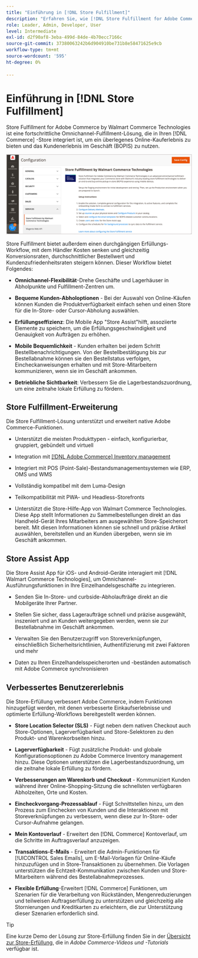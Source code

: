 ```yaml
---
title: "Einführung in [!DNL Store Fulfillment]"
description: "Erfahren Sie, wie [!DNL Store Fulfillment for Adobe Commerce by Walmart Commerce Technologies] Online-Käufe unterstützt, im Geschäft abholen (BOPIS) für Kunden. Verwenden Sie die Store-Hilfe für mobile Apps, um die BOPIS-Erfüllung und Auftragsverarbeitung für Store-Mitarbeiter und Commerce-Kunden zu optimieren."
role: Leader, Admin, Developer, User
level: Intermediate
exl-id: d2f90af8-3eba-499d-84de-4b70ecc7166c
source-git-commit: 37380063242b6d904910be731b8e58471625e9cb
workflow-type: tm+mt
source-wordcount: '595'
ht-degree: 0%

---
```


# Einführung in [!DNL Store Fulfillment]

Store Fulfillment for Adobe Commerce by Walmart Commerce Technologies ist eine fortschrittliche Omnichannel-Fulfillment-Lösung, die in Ihren [!DNL Commerce] -Store integriert ist, um ein überlegenes Online-Kauferlebnis zu bieten und das Kundenerlebnis im Geschäft (BOPIS) zu nutzen.

![Adobe der Admin-Konfiguration für die Store-Fulfillment-Lösung](assets/store-fulfillment-admin-home.png)

Store Fulfillment bietet außerdem einen durchgängigen Erfüllungs-Workflow, mit dem Händler Kosten senken und gleichzeitig Konversionsraten, durchschnittlicher Bestellwert und Kundenzufriedenheitsraten steigern können. Dieser Workflow bietet Folgendes:

* **Omnichannel-Flexibilität**-Drehe Geschäfte und Lagerhäuser in Abholpunkte und Fulfillment-Zentren um.

* **Bequeme Kunden-Abholoptionen** - Bei der Auswahl von Online-Käufen können Kunden die Produktverfügbarkeit einfach sehen und einen Store für die In-Store- oder Cursor-Abholung auswählen.

* **Erfüllungseffizienz**: Die Mobile App &quot;Store Assist&quot;hilft, assoziierte Elemente zu speichern, um die Erfüllungsgeschwindigkeit und Genauigkeit von Aufträgen zu erhöhen.

* **Mobile Bequemlichkeit** - Kunden erhalten bei jedem Schritt Bestellbenachrichtigungen. Von der Bestellbestätigung bis zur Bestellabnahme können sie den Bestellstatus verfolgen, Eincheckanweisungen erhalten und mit Store-Mitarbeitern kommunizieren, wenn sie im Geschäft ankommen.

* **Betriebliche Sichtbarkeit**: Verbessern Sie die Lagerbestandszuordnung, um eine zeitnahe lokale Erfüllung zu fördern.

## Store Fulfillment-Erweiterung

Die Store Fulfillment-Lösung unterstützt und erweitert native Adobe Commerce-Funktionen.

* Unterstützt die meisten Produkttypen - einfach, konfigurierbar, gruppiert, gebündelt und virtuell

* Integration mit [[!DNL Adobe Commerce] Inventory management](https://experienceleague.adobe.com/en/docs/commerce-admin/inventory/basics/sources-stocks)

* Integriert mit POS (Point-Sale)-Bestandsmanagementsystemen wie ERP, OMS und WMS

* Vollständig kompatibel mit dem Luma-Design

* Teilkompatibilität mit PWA- und Headless-Storefronts

* Unterstützt die Store-Hilfe-App von Walmart Commerce Technologies. Diese App stellt Informationen zu Sammelbestellungen direkt an das Handheld-Gerät Ihres Mitarbeiters am ausgewählten Store-Speicherort bereit. Mit diesen Informationen können sie schnell und präzise Artikel auswählen, bereitstellen und an Kunden übergeben, wenn sie im Geschäft ankommen.

## Store Assist App

Die Store Assist App für iOS- und Android-Geräte interagiert mit [!DNL Walmart Commerce Technologies], um Omnichannel-Ausführungsfunktionen in Ihre Einzelhandelsgeschäfte zu integrieren.

* Senden Sie In-Store- und curbside-Abholaufträge direkt an die Mobilgeräte Ihrer Partner.

* Stellen Sie sicher, dass Lageraufträge schnell und präzise ausgewählt, inszeniert und an Kunden weitergegeben werden, wenn sie zur Bestellabnahme im Geschäft ankommen.

* Verwalten Sie den Benutzerzugriff von Storeverknüpfungen, einschließlich Sicherheitsrichtlinien, Authentifizierung mit zwei Faktoren und mehr

* Daten zu Ihren Einzelhandelsspeicherorten und -beständen automatisch mit Adobe Commerce synchronisieren

## Verbessertes Benutzererlebnis

Die Store-Erfüllung verbessert Adobe Commerce, indem Funktionen hinzugefügt werden, mit denen verbesserte Einkaufserlebnisse und optimierte Erfüllung-Workflows bereitgestellt werden können.

* **Store Location Selector (SLS)** - Fügt neben dem nativen Checkout auch Store-Optionen, Lagerverfügbarkeit und Store-Selektoren zu den Produkt- und Warenkorbseiten hinzu.

* **Lagerverfügbarkeit** - Fügt zusätzliche Produkt- und globale Konfigurationsoptionen zu Adobe Commerce Inventory management hinzu. Diese Optionen unterstützen die Lagerbestandszuordnung, um die zeitnahe lokale Erfüllung zu fördern.

* **Verbesserungen am Warenkorb und Checkout** - Kommuniziert Kunden während ihrer Online-Shopping-Sitzung die schnellsten verfügbaren Abholzeiten, Orte und Kosten.

* **Eincheckvorgang-Prozessablauf** - Fügt Schnittstellen hinzu, um den Prozess zum Einchecken von Kunden und die Interaktionen mit Storeverknüpfungen zu verbessern, wenn diese zur In-Store- oder Cursor-Aufnahme gelangen.

* **Mein Kontoverlauf** - Erweitert den [!DNL Commerce] Kontoverlauf, um die Schritte im Auftragsverlauf anzuzeigen.

* **Transaktions-E-Mails** - Erweitert die Admin-Funktionen für [!UICONTROL Sales Emails], um E-Mail-Vorlagen für Online-Käufe hinzuzufügen und in Store-Transaktionen zu übernehmen. Die Vorlagen unterstützen die Echtzeit-Kommunikation zwischen Kunden und Store-Mitarbeitern während des Bestellabnahmeprozesses.

* **Flexible Erfüllung**-Erweitert [!DNL Commerce] Funktionen, um Szenarien für die Verarbeitung von Rückständen, Mengenreduzierungen und teilweisen Auftragserfüllung zu unterstützen und gleichzeitig alle Stornierungen und Kreditkarten zu erleichtern, die zur Unterstützung dieser Szenarien erforderlich sind.

>[!TIP]
>
> Eine kurze Demo der Lösung zur Store-Erfüllung finden Sie in der [Übersicht zur Store-Erfüllung](https://experienceleague.adobe.com/docs/commerce-learn/tutorials/orders/store-fulfillment.html), die in _Adobe Commerce-Videos und -Tutorials_ verfügbar ist.


